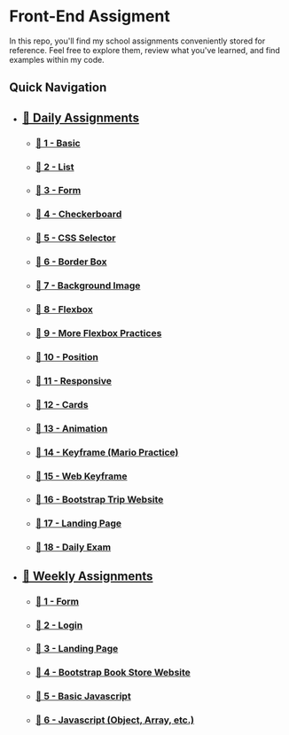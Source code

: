 # Front-End Assigment

In this repo, you'll find my school assignments conveniently stored for reference. Feel free to explore them, review what you've learned, and find examples within my code.

## Quick Navigation

-   ## [📂 Daily Assignments](daily/)
    -   ### [📁 1 - Basic](daily/1-basic/)
    -   ### [📁 2 - List](daily/2-list/)
    -   ### [📁 3 - Form](daily/3-form/)
    -   ### [📁 4 - Checkerboard](daily/4-checkerboard/)
    -   ### [📁 5 - CSS Selector](daily/5-cssSelector/)
    -   ### [📁 6 - Border Box](daily/6-borderBox/)
    -   ### [📁 7 - Background Image](daily/7-bgImage/)
    -   ### [📁 8 - Flexbox](daily/8-flexbox/)
    -   ### [📂 9 - More Flexbox Practices](daily/9-moreFlex/)
    -   ### [📂 10 - Position](daily/10-position/)
    -   ### [📂 11 - Responsive](daily/11-responsive/)
    -   ### [📂 12 - Cards](daily/12-cards/)
    -   ### [📂 13 - Animation](daily/13-animation/)
    -   ### [📂 14 - Keyframe (Mario Practice)](daily/14-keyframe/)
    -   ### [📂 15 - Web Keyframe](daily/15-webKeyframe/)
    -   ### [📂 16 - Bootstrap Trip Website](daily/16-bootstrapTrip/)
    -   ### [📂 17 - Landing Page](daily/17-landingPage/)
    -   ### [📂 18 - Daily Exam](daily/18-exam/)
-   ## [📂 Weekly Assignments](weekly/)
    -   ### [📁 1 - Form](weekly/1-form/)
    -   ### [📁 2 - Login](weekly/2-login/)
    -   ### [📁 3 - Landing Page](weekly/3-landingPage/)
    -   ### [📂 4 - Bootstrap Book Store Website](weekly/4-bootstrapStore/)
    -   ### [📂 5 - Basic Javascript](weekly/5-basicJavascript/)
    -   ### [📂 6 - Javascript (Object, Array, etc.)](weekly/6-javascript/)
